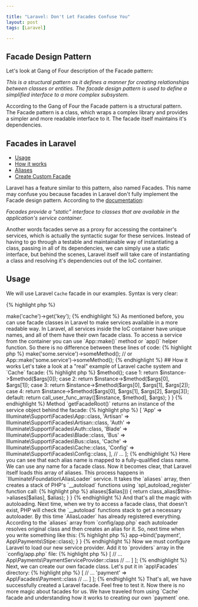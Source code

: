 ```yaml
---

title: "Laravel: Don't Let Facades Confuse You"
layout: post
tags: [Laravel]

---
```


## Facade Design Pattern

Let's look at Gang of Four description of the Facade pattern: 

*This is a structural pattern as it defines a manner for creating relationships between 
classes or entities. The facade design pattern is used to define a simplified interface to a more complex subsystem.*


According to the Gang of Four the Facade pattern is a structural pattern. The Facade pattern is a class, 
which wraps a complex library and provides a simpler and more readable interface to it. The facade itself maintains it's 
dependencies.

## Facades in Laravel

- [Usage](#usage) 
- [How it works](#how-it-works) 
- [Aliases](#aliases) 
- [Create Custom Facade](#create-a-custom-facade) 


Laravel has a feature similar to this pattern, also named Facades. This name may confuse you because facades in
Laravel don't fully implement the Facade design pattern. According to the <a href="https://laravel.com/docs/master/facades" target="_blank">documentation</a>:

*Facades provide a "static" interface to classes that are available in the application's service container.*

Another words facades serve as a proxy for accessing the container's services, which is actually the syntactic sugar for these services. Instead of having to
go through a testable and maintainable way of instantiating a class, passing in all of its dependencies, we can simply use a static interface, but behind
the scenes, Laravel itself will take care of instantiating a class and resolving it's dependencies out of the IoC container.

## Usage

We will use Laravel `Cache` facade in our examples. Syntax is very clear:

{% highlight php %}
<?php

// retrieve value by key from cache
$val = Cache::get('key'); 
{% endhighlight %}

You can achieve the same results with the code below:

{% highlight php %}
<?php

$val = app()->make('cache')->get('key');
{% endhighlight %}

As mentioned before, you can use facade classes in Laravel to make services available in a more readable way. In Laravel, all services inside the IoC
container have unique names, and all of them have their own facade class. To access a service from the container you can use `App::make()` method or
`app()` helper function. So there is no difference between these lines of code:
{% highlight php %}
<?php

SomeService::someMethod();
// and
app()->make('some.service')->someMethod();
// or
App::make('some.service')->someMethod();
{% endhighlight %}

## How it works

Let's take a look at a "real" example of Laravel cache system and `Cache` facade:

{% highlight php %}
<?php

namespace App\Http\Controllers;

use Cache;
use App\Http\Controllers\Controller;

class CatalogController extends Controller
{
    /**
     * Shows popular books in catalog
     */
    public function items()
    {
        $books = Cache::get('books:popular');

        return view('catalog.books', compact('books'));
    }
}

{% endhighlight %}

Here we retrieve books from cache with the help of `Cache` facade.

All facade classes are extended from the base `Facade` class. There is only one method, that must be implemented in every facade class: `getFacadeAccessor()`
which returns the unique service name inside the IoC container. So it must return a string, that will be resolved then out of the IoC container. 

Here is the source code of the `Illuminate\Support\Facades\Cache` facade class:

{% highlight php %}
<?php 

namespace Illuminate\Support\Facade;

class Cache extends Facade 
{
    /**
     * Get the registered name of the component.
     *
     * @return string
     */
     protected static function getFacadeAccessor()
     {
        return 'cache';
     }
}
{% endhighlight %}

Ok, but how are we able to do things like below:

{% highlight php %}
<?php

Cache::get('books:popular');
{% endhighlight %}

It looks like we are calling a static method `get()` of `Cache` class, but as we have seen there is no such static 
method in `Cache` class. Here method `get()` actually exists in the service inside the container. 
All the magic is hidden inside the basic `Facade` class.

Do your remember the only one method `getFacadeAccessor` from the `Cache` class? This method returns the name of a 
service container binding. When we are referencing any static method on the `Cache` facade, Laravel resolves the 
`cache` binding from the service container and runs the requested method against that object.

Now let's examine this "magic" in details.
Every facade is going to extend the basic abstract `Facade` class. The magic is hidden inside three methods here:

- `__callStatic()` - simple PHP magic method
- `getFacadeRoot()` - gets service out of the IoC container
- `resolveFacadeInstance()` - is responsible for resolving the instance of the service

`__callStatic()` is fired every time when a static method that does not exist on a facade is called. So, after calling `Cache::get('books:popular')` we are falling 
inside this method, we resolve an instance of the service behind a facade out of the IoC container with the help of `getFacadeRoot()` method. Then 
we determine the number of arguments was passed to the method and according to this number the required method of the service is called.

{% highlight php %}
<?php

/**
 * Handle dynamic, static calls to the object.
 *
 * @param  string  $method
 * @param  array   $args
 * @return mixed
 */
public static function __callStatic($method, $args)
{
    $instance = static::getFacadeRoot();

    if (! $instance) {
        throw new RuntimeException('A facade root has not been set.');
    }

    switch (count($args)) {
        case 0:
            return $instance->$method();

        case 1:
            return $instance->$method($args[0]);

        case 2:
            return $instance->$method($args[0], $args[1]);

        case 3:
            return $instance->$method($args[0], $args[1], $args[2]);

        case 4:
            return $instance->$method($args[0], $args[1], $args[2], $args[3]);

        default:
            return call_user_func_array([$instance, $method], $args);
    }
}
{% endhighlight %}

Method `getFacadeRoot()` returns an instance of the service object behind the facade:

{% highlight php %}
<?php

/**
 * Get the root object behind the facade.
 *
 * @return mixed
 */
public static function getFacadeRoot()
{
    return static::resolveFacadeInstance(static::getFacadeAccessor());
}
{% endhighlight %}

It uses `resolveFacadeInstance()` method, which is responsible for resolving the proper instance of the service. Here we check passed
argument for an object, then we check if we have already resolved that service. And if not it is simply retrieved out of the container:

{% highlight php %}
<?php

/**
 * Resolve the facade root instance from the container.
 *
 * @param  string|object  $name
 * @return mixed
 */
protected static function resolveFacadeInstance($name)
{
    if (is_object($name)) {
        return $name;
    }

    if (isset(static::$resolvedInstance[$name])) {
        return static::$resolvedInstance[$name];
    }

    return static::$resolvedInstance[$name] = static::$app[$name];
}
{% endhighlight %}
And that is all. Actually no magic here.

## Aliases
Instead of writing `Illuminate\Support\Facades\Cache` every time when you need to get access to Laravel cache system, you may 
simply import `Cache` and start using it. But how? Again some magic here. We have seen in the source code of `Cache` facade, that its 
namespace was `Illuminate\Support\Facades`. It becomes possible with the help of aliases. All the aliases of your application are listed in
`aliases` array in `config/app.php` file:

{% highlight php %}
<?php

return [

    //...

    'aliases' => [
        'App'     => Illuminate\Support\Facades\App::class,
        'Artisan' => Illuminate\Support\Facades\Artisan::class,
        'Auth'    => Illuminate\Support\Facades\Auth::class,
        'Blade'   => Illuminate\Support\Facades\Blade::class,
        'Bus'     => Illuminate\Support\Facades\Bus::class,
        'Cache'   => Illuminate\Support\Facades\Cache::class,
        'Config'  => Illuminate\Support\Facades\Config::class,
    ],

    // ...
];
{% endhighlight %}

Here you can see that each alias name is mapped to a fully-qualified class name. We can use any name for 
a facade class. Now it becomes clear, that Laravel itself loads this array of aliases. This process happens in 
`Illuminate\Foundation\AliasLoader` service. It takes the `aliases` array, then creates a stack of PHP's `__autoload`
functions using `spl_autoload_register` function call:

{% highlight php %}
<?php

/**
 * Prepend the load method to the auto-loader stack.
 *
 * @return void
 */
protected function prependToLoaderStack()
{
    spl_autoload_register([$this, 'load'], true, true);
}
{% endhighlight %}

In this stack each function creates an alias for the respective facade class by using PHP's `class_alias` function:

{% highlight php %}
<?php

/**
 * Load a class alias if it is registered.
 *
 * @param  string  $alias
 * @return bool|null
 */
public function load($alias)
{
    if (isset($this->aliases[$alias])) {
        return class_alias($this->aliases[$alias], $alias);
    }
}
{% endhighlight %}

And that's all the magic with autoloading. Next time, when we try to access a facade class, that doesn't exist, PHP will check
the `__autoload` functions stack to get a necessary autoloader. By this time `AliasLoader` has already registered everything.
According to the `aliases` array from `config/app.php` each autoloader resolves original class and then creates an alias for it.

So, next time when you write something like this:

{% highlight php %}
<?php

$books = Cache::get('books:popular');
{% endhighlight %}

you should understand that behind the scenes `Cache` is resolved by Laravel to `Illuminate\Support\Facades\Cache`.

## Create a Custom Facade

Now when we have understood the magic behind facades, it's time to create our own one. This process is very simple and consists
of four steps:

- create a service class
- bind it to the IoC container
- create a facade class
- configure a facade alias configuration

We start with a service class. For example, we'll create a `Stripe` service for processing payments in out application:

{% highlight php %}
<?php

namespace App\Payments\Stripe;

class Stripe extends Payment 
{
    public function process()
    {
        // some logic
    }
}
{% endhighlight %}

To use facades we need to be able to resolve this class out of the IoC container, so let's create a binding.
The best place to put this a binding is a custom service provider. For example, we create `PaymentServiceProvider` and
add this binding in a `register` method.

{% highlight php %}
<?php

namespace App\Providers;

use Illuminate\Support\ServiceProvider;

class PaymentServiceProvider extends ServiceProvider 
{
    public function register()
    {
        $this->app->bind('payment', App\Payments\Stipe::class);
    }
}
{% endhighlight %}

Now we must configure Laravel to load our new service provider. Add it to `providers` array in the `config/app.php` file:

{% highlight php %}
<?php

return [
    // ...
    'providers' => [
        // ... 
        App\Payments\PaymentServiceProvider::class
        // ...
    ]
];
{% endhighlight %}

Next, we can create our own facade class. Let's put it in `app\Facades` directory:

{% highlight php %}
<?php

namespace App\Facades;

use Illuminate\Support\Facades\Facade;

class Payment extends Facade
{
    protected static function getFacadeAccessor() { return 'payment'; }
}
{% endhighlight %}

Finally, we can add an alias for our facades in `aliases` array in the `config/app.php` file:

{% highlight php %}
<?php

return [
    // ..
    'aliases' => [
        // ...
        'payment' => App\Facades\Payment::class
        // ...
    ]
];
{% endhighlight %}

That's all, we have successfully created a Laravel facade. Feel free to test it. Now there is no more magic about
facades for us. We have traveled from using `Cache` facade and understanding how it works to creating our own 
`payment` one. 
